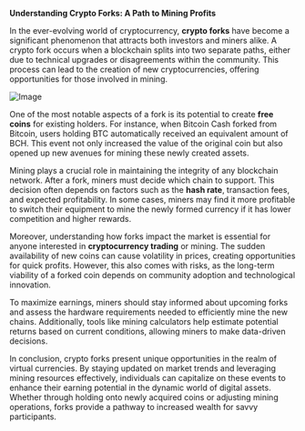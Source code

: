 **Understanding Crypto Forks: A Path to Mining Profits**

In the ever-evolving world of cryptocurrency, **crypto forks** have become a significant phenomenon that attracts both investors and miners alike. A crypto fork occurs when a blockchain splits into two separate paths, either due to technical upgrades or disagreements within the community. This process can lead to the creation of new cryptocurrencies, offering opportunities for those involved in mining.

![Image](https://github.com/user-attachments/assets/31692037-0104-4703-abd1-696b6a7dd41b)

One of the most notable aspects of a fork is its potential to create **free coins** for existing holders. For instance, when Bitcoin Cash forked from Bitcoin, users holding BTC automatically received an equivalent amount of BCH. This event not only increased the value of the original coin but also opened up new avenues for mining these newly created assets.

Mining plays a crucial role in maintaining the integrity of any blockchain network. After a fork, miners must decide which chain to support. This decision often depends on factors such as the **hash rate**, transaction fees, and expected profitability. In some cases, miners may find it more profitable to switch their equipment to mine the newly formed currency if it has lower competition and higher rewards.

Moreover, understanding how forks impact the market is essential for anyone interested in **cryptocurrency trading** or mining. The sudden availability of new coins can cause volatility in prices, creating opportunities for quick profits. However, this also comes with risks, as the long-term viability of a forked coin depends on community adoption and technological innovation.

To maximize earnings, miners should stay informed about upcoming forks and assess the hardware requirements needed to efficiently mine the new chains. Additionally, tools like mining calculators help estimate potential returns based on current conditions, allowing miners to make data-driven decisions.

In conclusion, crypto forks present unique opportunities in the realm of virtual currencies. By staying updated on market trends and leveraging mining resources effectively, individuals can capitalize on these events to enhance their earning potential in the dynamic world of digital assets. Whether through holding onto newly acquired coins or adjusting mining operations, forks provide a pathway to increased wealth for savvy participants.